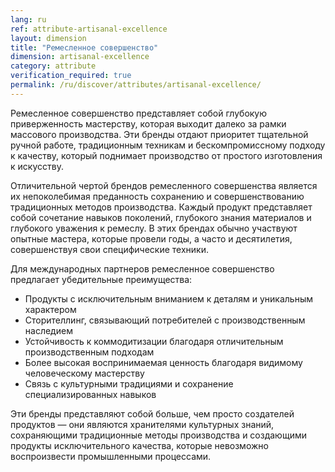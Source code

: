 ```yaml
---
lang: ru
ref: attribute-artisanal-excellence
layout: dimension
title: "Ремесленное совершенство"
dimension: artisanal-excellence
category: attribute
verification_required: true
permalink: /ru/discover/attributes/artisanal-excellence/
---
```


Ремесленное совершенство представляет собой глубокую приверженность мастерству, которая выходит далеко за рамки массового производства. Эти бренды отдают приоритет тщательной ручной работе, традиционным техникам и бескомпромиссному подходу к качеству, который поднимает производство от простого изготовления к искусству.

Отличительной чертой брендов ремесленного совершенства является их непоколебимая преданность сохранению и совершенствованию традиционных методов производства. Каждый продукт представляет собой сочетание навыков поколений, глубокого знания материалов и глубокого уважения к ремеслу. В этих брендах обычно участвуют опытные мастера, которые провели годы, а часто и десятилетия, совершенствуя свои специфические техники.

Для международных партнеров ремесленное совершенство предлагает убедительные преимущества:
- Продукты с исключительным вниманием к деталям и уникальным характером
- Сторителлинг, связывающий потребителей с производственным наследием
- Устойчивость к коммодитизации благодаря отличительным производственным подходам
- Более высокая воспринимаемая ценность благодаря видимому человеческому мастерству
- Связь с культурными традициями и сохранение специализированных навыков

Эти бренды представляют собой больше, чем просто создателей продуктов — они являются хранителями культурных знаний, сохраняющими традиционные методы производства и создающими продукты исключительного качества, которые невозможно воспроизвести промышленными процессами.
